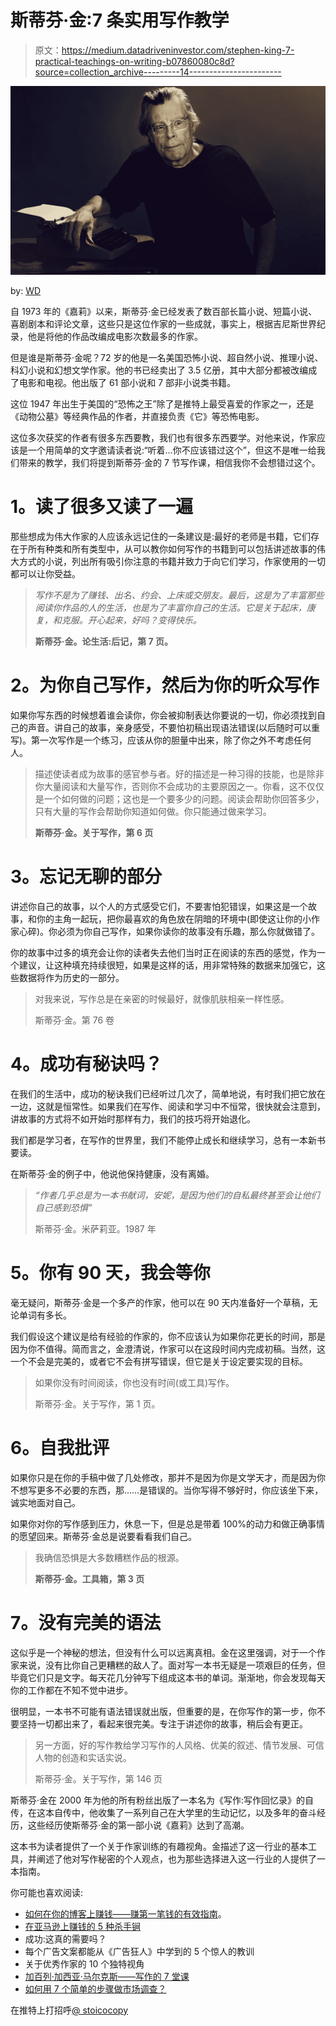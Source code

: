 # 斯蒂芬·金:7 条实用写作教学

> 原文：<https://medium.datadriveninvestor.com/stephen-king-7-practical-teachings-on-writing-b07860080c8d?source=collection_archive---------14----------------------->

![](img/9d0d028a911517501926051c12899c81.png)

by: [WD](https://wallsdesk.com/stephen-king-85317/)

自 1973 年的《嘉莉》以来，斯蒂芬·金已经发表了数百部长篇小说、短篇小说、喜剧剧本和评论文章，这些只是这位作家的一些成就，事实上，根据吉尼斯世界纪录，他是将他的作品改编成电影次数最多的作家。

但是谁是斯蒂芬·金呢？72 岁的他是一名美国恐怖小说、超自然小说、推理小说、科幻小说和幻想文学作家。他的书已经卖出了 3.5 亿册，其中大部分都被改编成了电影和电视。他出版了 61 部小说和 7 部非小说类书籍。

这位 1947 年出生于美国的“恐怖之王”除了是推特上最受喜爱的作家之一，还是《动物公墓》等经典作品的作者，并直接负责《它》等恐怖电影。

这位多次获奖的作者有很多东西要教，我们也有很多东西要学。对他来说，作家应该是一个用简单的文字邀请读者说:“听着…你不应该错过这个”，但这不是唯一给我们带来的教学，我们将提到斯蒂芬·金的 7 节写作课，相信我你不会想错过这个。

# **1。读了很多又读了一遍**

那些想成为伟大作家的人应该永远记住的一条建议是:最好的老师是书籍，它们存在于所有种类和所有类型中，从可以教你如何写作的书籍到可以包括讲述故事的伟大方式的小说，列出所有吸引你注意的书籍并致力于向它们学习，作家使用的一切都可以让你受益。

> *写作不是为了赚钱、出名、约会、上床或交朋友。最后，这是为了丰富那些阅读你作品的人的生活，也是为了丰富你自己的生活。它是关于起床，康复，和克服。开心起来，好吗？变得快乐。*
> 
> **斯蒂芬·金。论生活:后记，第 7 页。**

# **2。为你自己写作，然后为你的听众写作**

如果你写东西的时候想着谁会读你，你会被抑制表达你要说的一切，你必须找到自己的声音。讲自己的故事，亲身感受，不要怕初稿出现语法错误(以后随时可以重写)。第一次写作是一个练习，应该从你的胆量中出来，除了你之外不考虑任何人。

> 描述使读者成为故事的感官参与者。好的描述是一种习得的技能，也是除非你大量阅读和大量写作，否则你不会成功的主要原因之一。你看，这不仅仅是一个如何做的问题；这也是一个要多少的问题。阅读会帮助你回答多少，只有大量的写作会帮助你知道如何做。你只能通过做来学习。
> 
> **斯蒂芬·金。关于写作，第 6 页**

# **3。忘记无聊的部分**

讲述你自己的故事，以个人的方式感受它们，不要害怕犯错误，如果这是一个故事，和你的主角一起玩，把你最喜欢的角色放在阴暗的环境中(即使这让你的小作家心碎)。你必须为你自己写作，如果你读你的故事没有乐趣，那么你就做错了。

你的故事中过多的填充会让你的读者失去他们当时正在阅读的东西的感觉，作为一个建议，让这种填充持续很短，如果是这样的话，用非常特殊的数据来加强它，这些数据将作为历史的一部分。

> 对我来说，写作总是在亲密的时候最好，就像肌肤相亲一样性感。
> 
> 斯蒂芬·金。第 76 卷

# **4。成功有秘诀吗？**

在我们的生活中，成功的秘诀我们已经听过几次了，简单地说，有时我们把它放在一边，这就是恒常性。如果我们在写作、阅读和学习中不恒常，很快就会注意到，讲故事的方式将不如开始时那样有力，我们的技巧将开始退化。

我们都是学习者，在写作的世界里，我们不能停止成长和继续学习，总有一本新书要读。

在斯蒂芬·金的例子中，他说他保持健康，没有离婚。

> *“作者几乎总是为一本书献词，安妮，是因为他们的自私最终甚至会让他们自己感到恐惧”*
> 
> 斯蒂芬·金。米萨莉亚。1987 年

# **5。你有 90 天，我会等你**

毫无疑问，斯蒂芬·金是一个多产的作家，他可以在 90 天内准备好一个草稿，无论单词有多长。

我们假设这个建议是给有经验的作家的，你不应该认为如果你花更长的时间，那是因为你不值得。简而言之，金澄清说，作家可以在这段时间内完成初稿。当然，这一个不会是完美的，或者它不会有拼写错误，但它是关于设定要实现的目标。

> 如果你没有时间阅读，你也没有时间(或工具)写作。
> 
> 斯蒂芬·金。关于写作，第 1 页。

# 6。自我批评

如果你只是在你的手稿中做了几处修改，那并不是因为你是文学天才，而是因为你不想写更多不必要的东西，那……是错误的。当你写得不够好时，你应该坐下来，诚实地面对自己。

如果你对你的写作感到压力，休息一下，但是总是带着 100%的动力和做正确事情的愿望回来。斯蒂芬·金总是说要看看我们自己。

> 我确信恐惧是大多数糟糕作品的根源。
> 
> **斯蒂芬·金。工具箱，第 3 页**

# **7。没有完美的语法**

这似乎是一个神秘的想法，但没有什么可以远离真相。金在这里强调，对于一个作家来说，没有比你自己更糟糕的敌人了。面对写一本书无疑是一项艰巨的任务，但毕竟它们只是文字。每天花几分钟写下组成这本书的单词。渐渐地，你会发现每天你的工作都在不知不觉中进步。

很明显，一本书不可能有语法错误就出版，但重要的是，在你写作的第一步，你不要坚持一切都出来了，看起来很完美。专注于讲述你的故事，稍后会有更正。

> 另一方面，好的写作教给学习写作的人风格、优美的叙述、情节发展、可信人物的创造和实话实说。
> 
> 斯蒂芬·金。关于写作，第 146 页

斯蒂芬·金在 2000 年为他的所有粉丝出版了一本名为《写作:写作回忆录》的自传，在这本自传中，他收集了一系列自己在大学里的生动记忆，以及多年的奋斗经历，这些经历使斯蒂芬·金的第一部小说《嘉莉》达到了高潮。

这本书为读者提供了一个关于作家训练的有趣视角。金描述了这一行业的基本工具，并阐述了他对写作秘密的个人观点，也为那些选择进入这一行业的人提供了一本指南。

你可能也喜欢阅读:

*   [如何在你的博客上赚钱——赚第一笔钱的有效指南](https://medium.com/@Stoiccopy/how-to-make-money-on-your-blog-an-effective-guide-to-make-your-first-dollar-e279c156bff4)。
*   [在亚马逊上赚钱的 5 种杀手锏](https://medium.com/@Stoiccopy/5-killer-ways-to-earn-money-on-amazon-c665b8d6f1f1)
*   成功:这真的需要吗？
*   每个广告文案都能从《广告狂人》中学到的 5 个惊人的教训
*   关于优秀作家的 10 个独特视角
*   [加百列·加西亚·马尔克斯——写作的 7 堂课](https://medium.com/bulletproof-writers/gabriel-garc%C3%ADa-m%C3%A1rquez-7-lessons-on-writing-3c21a9b9389e)
*   [如何用 7 个简单的步骤做市场调查？](https://medium.com/@Stoiccopy/how-to-do-market-research-in-7-easy-steps-ab20c2f7a6f2)

在推特上打招呼[@ stoicocopy](https://twitter.com/stoiccopy)